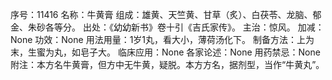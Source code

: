 序号：11416
名称：牛黄膏
组成：雄黄、天竺黄、甘草（炙）、白茯苓、龙脑、郁金、朱砂各等分。
出处：《幼幼新书》卷十引《吉氏家传》。
主治：惊风。
加减：None
功效：None
用法用量：1岁1丸，看大小，薄荷汤化下。
制备方法：上为末，生蜜为丸，如皂子大。
临床应用：None
各家论述：None
用药禁忌：None
附注：本方名牛黄膏，但方中无牛黄，疑脱。本方方名，据剂型，当作“牛黄丸”。
